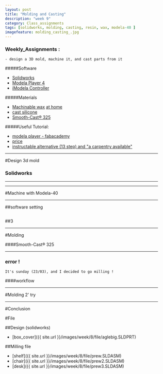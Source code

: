 ```yaml
---
layout: post
title: "Molding and Casting"
description: "week 9"
category: Class_assignments
tags: [solidworks, molding, casting, resin, wax, modela-40 ]
imagefeature: molding_casting_.jpg
---
```


### Weekly_Assignments :

	- design a 3D mold, machine it, and cast parts from it

#####Software

- [Solidworks](https://www.solidworks.com)
- [Modela Player 4](http://http://www.linuxcnc.org)
- [iModela Controller](http://www.cambam.info)

#####Materials

- [Machinable wax]() [at home](http://www.instructables.com/id/Machinable-Wax/)
- [cast silicone]()
- [Smooth-Cast® 325](http://www.smooth-on.com/Urethane-Plastic-a/c5_1120_1206/index.html)

#####Useful Tutorial:

- [modela player - fabacademy](http://fabacademy.org/archives/content/tutorials/General_Machine_Tutorials/Milling/ModelaPlayer4_tutorial_v2.html)
- [price](http://store.j1studio.com/product/t-shelf-t8)
- [instructable alternative (13 step) and "a carpentry available" ](http://www.instructables.com/id/DIY-Modal-Designer-Shelves-T-Shelves/step6/Rout-slots/)


****

#Design 3d mold

### Solidworks

****







****

#Machine with Modela-40

****

##software setting



##



##3


****

#Molding 

####Smooth-Cast® 325


****

### error !

	It's sunday (23/03), and I decided to go milling ! 

####workflow




****

#Molding 2' try

****



#Conclusion



#File

##Design (solidworks)

- [box_cover]({{ site.url }}/images/week/8/file/aglebig.SLDPRT)

##Milling file 

- [shelf]({{ site.url }}/images/week/8/file/prew.SLDASM)
- [chair]({{ site.url }}/images/week/8/file/prew2.SLDASM)
- [desk]({{ site.url }}/images/week/8/file/prew3.SLDASM)
